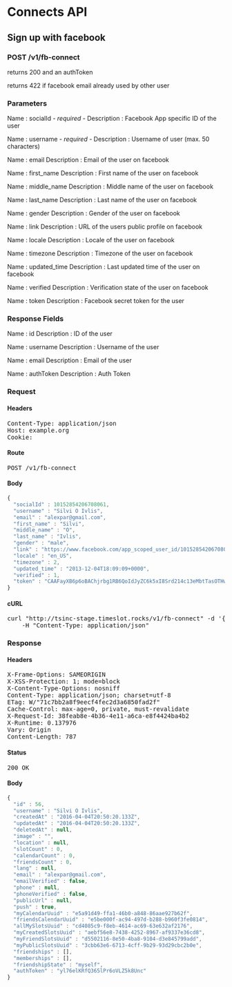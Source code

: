 # Connects API

## Sign up with facebook

### POST /v1/fb-connect

returns 200 and an authToken

returns 422 if facebook email already used by other user

### Parameters

Name : socialId *- required -*
Description : Facebook App specific ID of the user

Name : username *- required -*
Description : Username of user (max. 50 characters)

Name : email
Description : Email of the user on facebook

Name : first_name
Description : First name of the user on facebook

Name : middle_name
Description : Middle name of the user on facebook

Name : last_name
Description : Last name of the user on facebook

Name : gender
Description : Gender of the user on facebook

Name : link
Description : URL of the users public profile on facebook

Name : locale
Description : Locale of the user on facebook

Name : timezone
Description : Timezone of the user on facebook

Name : updated_time
Description : Last updated time of the user on facebook

Name : verified
Description : Verification state of the user on facebook

Name : token
Description : Facebook secret token for the user


### Response Fields

Name : id
Description : ID of the user

Name : username
Description : Username of the user

Name : email
Description : Email of the user

Name : authToken
Description : Auth Token

### Request

#### Headers

<pre>Content-Type: application/json
Host: example.org
Cookie: </pre>

#### Route

<pre>POST /v1/fb-connect</pre>

#### Body
```javascript
{
  "socialId" : 10152854206708061,
  "username" : "Silvi O Ivlis",
  "email" : "alexpar@gmail.com",
  "first_name" : "Silvi",
  "middle_name" : "O",
  "last_name" : "Ivlis",
  "gender" : "male",
  "link" : "https://www.facebook.com/app_scoped_user_id/10152854206708061/",
  "locale" : "en_US",
  "timezone" : 2,
  "updated_time" : "2013-12-04T18:09:09+0000",
  "verified" : 1,
  "token" : "CAAFayXB6p6oBAChjrbg1RB6QoIdJyZC6k5xI8Srd214c13eMbtTasOTHwueRfw7jTqRiHSyOh4a9mOvN81obZCtQBBfrnVWjovjC8N00J0bfStxQLXVD3AfSgL8GSSXkkyO8mbTM85jidp4WZCZAAdCjQzNEmoelrnDow9tgILcF2fJrK3t1PZBcHh0II51ub9VvHaZC4ujQgsGPIZCmyuCDbZCUk7UMuul5o6telCWe0taZCRFsdwrHj"
}
```


#### cURL

<pre class="request">curl &quot;http://tsinc-stage.timeslot.rocks/v1/fb-connect&quot; -d &#39;{&quot;socialId&quot;:10152854206708061,&quot;username&quot;:&quot;Silvi O Ivlis&quot;,&quot;email&quot;:&quot;alexpar@gmail.com&quot;,&quot;first_name&quot;:&quot;Silvi&quot;,&quot;middle_name&quot;:&quot;O&quot;,&quot;last_name&quot;:&quot;Ivlis&quot;,&quot;gender&quot;:&quot;male&quot;,&quot;link&quot;:&quot;https://www.facebook.com/app_scoped_user_id/10152854206708061/&quot;,&quot;locale&quot;:&quot;en_US&quot;,&quot;timezone&quot;:2,&quot;updated_time&quot;:&quot;2013-12-04T18:09:09+0000&quot;,&quot;verified&quot;:1,&quot;token&quot;:&quot;CAAFayXB6p6oBAChjrbg1RB6QoIdJyZC6k5xI8Srd214c13eMbtTasOTHwueRfw7jTqRiHSyOh4a9mOvN81obZCtQBBfrnVWjovjC8N00J0bfStxQLXVD3AfSgL8GSSXkkyO8mbTM85jidp4WZCZAAdCjQzNEmoelrnDow9tgILcF2fJrK3t1PZBcHh0II51ub9VvHaZC4ujQgsGPIZCmyuCDbZCUk7UMuul5o6telCWe0taZCRFsdwrHj&quot;}&#39; -X POST \
	-H &quot;Content-Type: application/json&quot;</pre>

### Response

#### Headers

<pre>X-Frame-Options: SAMEORIGIN
X-XSS-Protection: 1; mode=block
X-Content-Type-Options: nosniff
Content-Type: application/json; charset=utf-8
ETag: W/&quot;71c7bb2a8f9eecf4fec2d3a6850fad2f&quot;
Cache-Control: max-age=0, private, must-revalidate
X-Request-Id: 38feab8e-4b36-4e11-a6ca-e8f4424ba4b2
X-Runtime: 0.137976
Vary: Origin
Content-Length: 787</pre>

#### Status

<pre>200 OK</pre>

#### Body

```javascript
{
  "id" : 56,
  "username" : "Silvi O Ivlis",
  "createdAt" : "2016-04-04T20:50:20.133Z",
  "updatedAt" : "2016-04-04T20:50:20.133Z",
  "deletedAt" : null,
  "image" : "",
  "location" : null,
  "slotCount" : 0,
  "calendarCount" : 0,
  "friendsCount" : 0,
  "lang" : null,
  "email" : "alexpar@gmail.com",
  "emailVerified" : false,
  "phone" : null,
  "phoneVerified" : false,
  "publicUrl" : null,
  "push" : true,
  "myCalendarUuid" : "e5a91d49-ffa1-46b0-a848-86aae927b62f",
  "friendsCalendarUuid" : "e5be000f-ac94-497d-b288-b960f3fe0814",
  "allMySlotsUuid" : "cd4085c9-f8eb-4614-ac69-63e632af2176",
  "myCreatedSlotsUuid" : "aebf56e8-7438-4252-8967-af9337e36cd8",
  "myFriendSlotsUuid" : "d5502116-8e50-4ba8-9104-d3e845799add",
  "myPublicSlotsUuid" : "3cbb63e6-6713-4cff-9b29-93d29cbc2b0e",
  "friendships" : [],
  "memberships" : [],
  "friendshipState" : "myself",
  "authToken" : "yl76elKRfQ365lPr6oVLZ5k8Unc"
}
```
